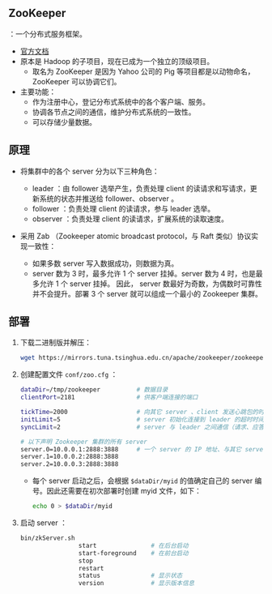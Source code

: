 ## ZooKeeper

：一个分布式服务框架。
- [官方文档](https://zookeeper.apache.org/doc/r3.6.2/index.html)
- 原本是 Hadoop 的子项目，现在已成为一个独立的顶级项目。
  - 取名为 ZooKeeper 是因为 Yahoo 公司的 Pig 等项目都是以动物命名，ZooKeeper 可以协调它们。
- 主要功能：
  - 作为注册中心，登记分布式系统中的各个客户端、服务。
  - 协调各节点之间的通信，维护分布式系统的一致性。
  - 可以存储少量数据。

## 原理

- 将集群中的各个 server 分为以下三种角色：
  - leader ：由 follower 选举产生，负责处理 client 的读请求和写请求，更新系统的状态并推送给 follower、observer 。
  - follower ：负责处理 client 的读请求，参与 leader 选举。
  - observer ：负责处理 client 的读请求，扩展系统的读取速度。

- 采用 Zab （Zookeeper atomic broadcast protocol，与 Raft 类似）协议实现一致性：
  - 如果多数 server 写入数据成功，则数据为真。
  - server 数为 3 时，最多允许 1 个 server 挂掉。server 数为 4 时，也是最多允许 1 个 server 挂掉。
    因此， server 数最好为奇数，为偶数时可靠性并不会提升。部署 3 个 server 就可以组成一个最小的 Zookeeper 集群。

## 部署

1. 下载二进制版并解压：
    ```sh
    wget https://mirrors.tuna.tsinghua.edu.cn/apache/zookeeper/zookeeper-3.6.2/apache-zookeeper-3.6.2-bin.tar.gz
    ```

2. 创建配置文件 `conf/zoo.cfg` ：
    ```sh
    dataDir=/tmp/zookeeper          # 数据目录
    clientPort=2181                 # 供客户端连接的端口

    tickTime=2000                   # 向其它 server 、client 发送心跳包的时间间隔（ms）
    initLimit=5                     # server 初始化连接到 leader 的超时时间，单位为 tickTime
    syncLimit=2                     # server 与 leader 之间通信（请求、应答）的超时时间，单位为 tickTime

    # 以下声明 Zookeeper 集群的所有 server
    server.0=10.0.0.1:2888:3888     # 一个 server 的 IP 地址、与其它 server 通信的端口、用于 leader 选举的端口
    server.1=10.0.0.2:2888:3888
    server.2=10.0.0.3:2888:3888

    ```
    - 每个 server 启动之后，会根据 `$dataDir/myid` 的值确定自己的 server 编号。因此还需要在初次部署时创建 myid 文件，如下：
      ```sh
      echo 0 > $dataDir/myid
      ```

3. 启动 server ：
    ```sh
    bin/zkServer.sh
                    start               # 在后台启动
                    start-foreground    # 在前台启动
                    stop
                    restart
                    status              # 显示状态
                    version             # 显示版本信息
    ```
